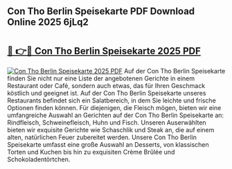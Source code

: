 ## Con Tho Berlin Speisekarte PDF Download Online 2025 6jLq2

# <h2><a href="http://gcc58r.nevu.top/?p=Con+Tho+Berlin+Speisekarte">🔗 👉🔴 Con Tho Berlin Speisekarte 2025 PDF</a></h2>

[![Con Tho Berlin Speisekarte 2025 PDF](https://i.imgur.com/dBaPXMq.png)](http://gcc58r.nevu.top/?p=Con+Tho+Berlin+Speisekarte)
Auf der Con Tho Berlin Speisekarte finden Sie nicht nur eine Liste der angebotenen Gerichte in einem Restaurant oder Café, sondern auch etwas, das für Ihren Geschmack köstlich und geeignet ist. Auf der Con Tho Berlin Speisekarte unseres Restaurants befindet sich ein Salatbereich, in dem Sie leichte und frische Optionen finden können. Für diejenigen, die Fleisch mögen, bieten wir eine umfangreiche Auswahl an Gerichten auf der Con Tho Berlin Speisekarte an: Rindfleisch, Schweinefleisch, Huhn und Fisch. Unseren Auserwählten bieten wir exquisite Gerichte wie Schaschlik und Steak an, die auf einem alten, natürlichen Feuer zubereitet werden. Unsere Con Tho Berlin Speisekarte umfasst eine große Auswahl an Desserts, von klassischen Torten und Kuchen bis hin zu exquisiten Crème Brûlée und Schokoladentörtchen.
